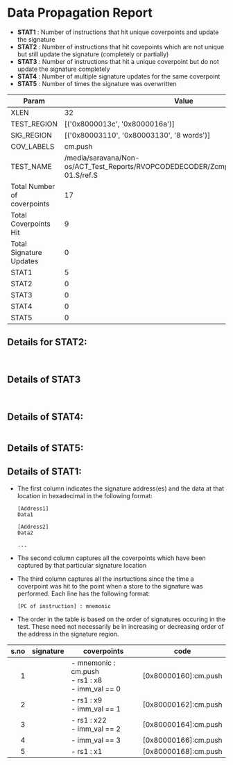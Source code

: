 
# Data Propagation Report

- **STAT1** : Number of instructions that hit unique coverpoints and update the signature
- **STAT2** : Number of instructions that hit covepoints which are not unique but still update the signature (completely or partially)
- **STAT3** : Number of instructions that hit a unique coverpoint but do not update the signature completely
- **STAT4** : Number of multiple signature updates for the same coverpoint
- **STAT5** : Number of times the signature was overwritten

| Param                     | Value    |
|---------------------------|----------|
| XLEN                      | 32      |
| TEST_REGION               | [('0x8000013c', '0x8000016a')]      |
| SIG_REGION                | [('0x80003110', '0x80003130', '8 words')]      |
| COV_LABELS                | cm.push      |
| TEST_NAME                 | /media/saravana/Non-os/ACT_Test_Reports/RVOPCODEDECODER/Zcmp/RV32/push/cm.push-01.S/ref.S    |
| Total Number of coverpoints| 17     |
| Total Coverpoints Hit     | 9      |
| Total Signature Updates   | 0      |
| STAT1                     | 5      |
| STAT2                     | 0      |
| STAT3                     | 0     |
| STAT4                     | 0     |
| STAT5                     | 0     |

## Details for STAT2:

```


```

## Details of STAT3

```


```

## Details of STAT4:

```

```

## Details of STAT5:



## Details of STAT1:

- The first column indicates the signature address(es) and the data at that location in hexadecimal in the following format:
  ```
  [Address1]
  Data1

  [Address2]
  Data2

  ...
  ```

- The second column captures all the coverpoints which have been captured by that particular signature location

- The third column captures all the insrtuctions since the time a coverpoint was
  hit to the point when a store to the signature was performed. Each line has
  the following format:
  ```
  [PC of instruction] : mnemonic
  ```
- The order in the table is based on the order of signatures occuring in the
  test. These need not necessarily be in increasing or decreasing order of the
  address in the signature region.

|s.no|signature|                        coverpoints                        |          code           |
|---:|---------|-----------------------------------------------------------|-------------------------|
|   1|         |- mnemonic : cm.push<br> - rs1 : x8<br> - imm_val == 0<br> |[0x80000160]:cm.push<br> |
|   2|         |- rs1 : x9<br> - imm_val == 1<br>                          |[0x80000162]:cm.push<br> |
|   3|         |- rs1 : x22<br> - imm_val == 2<br>                         |[0x80000164]:cm.push<br> |
|   4|         |- imm_val == 3<br>                                         |[0x80000166]:cm.push<br> |
|   5|         |- rs1 : x1<br>                                             |[0x80000168]:cm.push<br> |
